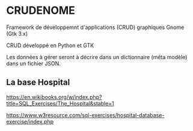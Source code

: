 # CRUDENOME

Framework de développemnt d'applications (CRUD) graphiques Gnome (Gtk 3.x)

CRUD développé en Python et GTK

Les données à gérer seront à décrire dans un dictionnaire (méta modèle)
dans un fichier JSON.

## La base Hospital
https://en.wikibooks.org/w/index.php?title=SQL_Exercises/The_Hospital&stable=1

https://www.w3resource.com/sql-exercises/hospital-database-exercise/index.php


